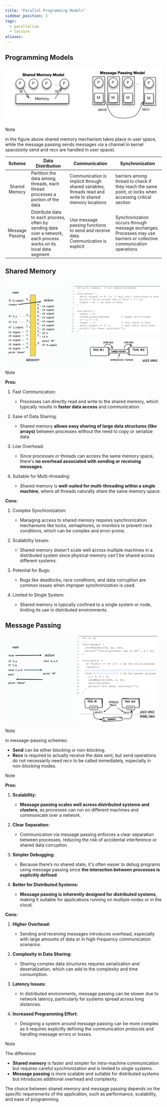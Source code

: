 ```yaml
---
title: "Parallel Programming Models"
sidebar_position: 3
tags:
  - parallelism
  - lecture
aliases:
---
```


## Programming Models

![Pasted image 20241009093649](./imgs/Pasted%20image%2020241009093649.png)

> [!NOTE]
> in the figure above shared memory mechanism takes place in user space, while the message passing sends messages via a channel in kernel space(only send and recv are handled in user space).

|     Scheme      | Data Distribution                                                                                                    | Communication                                                                                         | Synchronization                                                                                                     |
| :-------------: | -------------------------------------------------------------------------------------------------------------------- | ----------------------------------------------------------------------------------------------------- | ------------------------------------------------------------------------------------------------------------------- |
|  Shared Memory  | Partition the data among threads, each thread processes a portion of the data                                        | Communication is implicit through shared variables, threads read and write to shared memory locations | barriers among thread to check if they reach the same point, or locks when accessing critical section               |
| Message Passing | Distribute data to each process, often by sending data over a network, each process works on its local data segment. | Use message passing functions to send and receive data. Communication is explicit                     | Synchronization occurs through message exchanges. Processes may use barriers or collective communication operations |

## Shared Memory

![Pasted image 20240820113936](./imgs/Pasted%20image%2020240820113936.png)

> [!NOTE]
> **Pros:**
>
> 1. Fast Communication:
>    - Processes can directly read and write to the shared memory, which typically results in **faster data access** and communication.
> 2. Ease of Data Sharing:
>    - Shared memory **allows easy sharing of large data structures (like arrays)** between processes without the need to copy or serialize data.
> 3. Low Overhead:
>
>    - Since processes or threads can access the same memory space, there's **no overhead associated with sending or receiving messages**.
>
> 4. Suitable for Multi-threading:
>    - Shared memory is **well-suited for multi-threading within a single machine**, where all threads naturally share the same memory space.
>
> **Cons:**
>
> 1. Complex Synchronization:
>
>    - Managing access to shared memory requires synchronization mechanisms like locks, semaphores, or monitors to prevent race conditions, which can be complex and error-prone.
>
> 2. Scalability Issues:
>
>    - Shared memory doesn't scale well across multiple machines in a distributed system since physical memory can't be shared across different systems.
>
> 3. Potential for Bugs:
>
>    - Bugs like deadlocks, race conditions, and data corruption are common issues when improper synchronization is used.
>
> 4. Limited to Single System:
>    - Shared memory is typically confined to a single system or node, limiting its use in distributed environments.

## Message Passing

![Pasted image 20240825194949](./imgs/Pasted%20image%2020240825194949.png)

> [!NOTE]
> in message-passing schemes:
>
> - **Send** can be either blocking or non-blocking.
> - **Recv** is required to actually receive the data sent, but send operations do not necessarily need recv to be called immediately, especially in non-blocking modes.

> [!NOTE]
> **Pros:**
>
> 1. **Scalability:**
>
>    - **Message passing scales well across distributed systems and clusters**, as processes can run on different machines and communicate over a network.
>
> 2. **Clear Separation:**
>
>    - Communication via message passing enforces a clear separation between processes, reducing the risk of accidental interference or shared data corruption.
>
> 3. **Simpler Debugging:**
>
>    - Because there’s no shared state, it's often easier to debug programs using message passing since **the interaction between processes is explicitly defined**.
>
> 4. **Better for Distributed Systems:**
>    - **Message passing is inherently designed for distributed systems**, making it suitable for applications running on multiple nodes or in the cloud.
>
> **Cons:**
>
> 1. **Higher Overhead:**
>
>    - Sending and receiving messages introduces overhead, especially with large amounts of data or in high-frequency communication scenarios.
>
> 2. **Complexity in Data Sharing:**
>
>    - Sharing complex data structures requires serialization and deserialization, which can add to the complexity and time consumption.
>
> 3. **Latency Issues:**
>
>    - In distributed environments, message passing can be slower due to network latency, particularly for systems spread across long distances.
>
> 4. **Increased Programming Effort:**
>    - Designing a system around message passing can be more complex as it requires explicitly defining the communication protocols and handling message errors or losses.

> [!NOTE]
> The difference:
>
> - **Shared memory** is faster and simpler for intra-machine communication but requires careful synchronization and is limited to single systems.
> - **Message passing** is more scalable and suitable for distributed systems but introduces additional overhead and complexity.
>
> The choice between shared memory and message passing depends on the specific requirements of the application, such as performance, scalability, and ease of programming.
